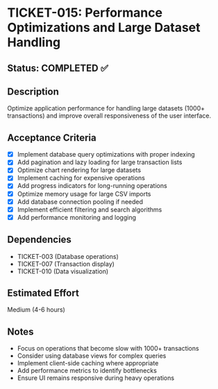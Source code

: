 # TICKET-015: Performance Optimizations and Large Dataset Handling

## Status: COMPLETED ✅

## Description
Optimize application performance for handling large datasets (1000+ transactions) and improve overall responsiveness of the user interface.

## Acceptance Criteria
- [x] Implement database query optimizations with proper indexing
- [x] Add pagination and lazy loading for large transaction lists
- [x] Optimize chart rendering for large datasets
- [x] Implement caching for expensive operations
- [x] Add progress indicators for long-running operations
- [x] Optimize memory usage for large CSV imports
- [x] Add database connection pooling if needed
- [x] Implement efficient filtering and search algorithms
- [x] Add performance monitoring and logging

## Dependencies
- TICKET-003 (Database operations)
- TICKET-007 (Transaction display)
- TICKET-010 (Data visualization)

## Estimated Effort
Medium (4-6 hours)

## Notes
- Focus on operations that become slow with 1000+ transactions
- Consider using database views for complex queries
- Implement client-side caching where appropriate
- Add performance metrics to identify bottlenecks
- Ensure UI remains responsive during heavy operations